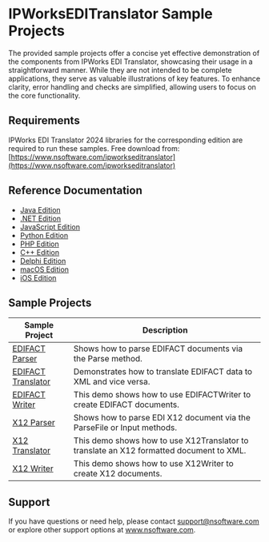 # IPWorksEDITranslator Sample Projects
The provided sample projects offer a concise yet effective demonstration of the components from IPWorks EDI Translator, showcasing their usage in a straightforward manner. While they are not intended to be complete applications, they serve as valuable illustrations of key features. To enhance clarity, error handling and checks are simplified, allowing users to focus on the core functionality.

## Requirements
IPWorks EDI Translator 2024 libraries for the corresponding edition are required to run these samples.  Free download from: [https://www.nsoftware.com/ipworkseditranslator](https://www.nsoftware.com/ipworkseditranslator)

## Reference Documentation
* [Java Edition](https://cdn.nsoftware.com/help/BKJ/java/)
* [.NET Edition](https://cdn.nsoftware.com/help/BKJ/cs/)
* [JavaScript Edition](https://cdn.nsoftware.com/help/BKJ/js/)
* [Python Edition](https://cdn.nsoftware.com/help/BKJ/py/)
* [PHP Edition](https://cdn.nsoftware.com/help/BKJ/php/)
* [C++ Edition](https://cdn.nsoftware.com/help/BKJ/cpp/)
* [Delphi Edition](https://cdn.nsoftware.com/help/BKJ/dlp/)
* [macOS Edition](https://cdn.nsoftware.com/help/BKJ/mac/)
* [iOS Edition](https://cdn.nsoftware.com/help/BKJ/mac/)

## Sample Projects
| Sample Project | Description |
| --- | --- |
| [EDIFACT Parser](./IPWorks%20EDI%20Translator%20Samples/EDIFACT%20Parser) | Shows how to parse EDIFACT documents via the Parse method. |
| [EDIFACT Translator](./IPWorks%20EDI%20Translator%20Samples/EDIFACT%20Translator) | Demonstrates how to translate EDIFACT data to XML and vice versa. |
| [EDIFACT Writer](./IPWorks%20EDI%20Translator%20Samples/EDIFACT%20Writer) | This demo shows how to use EDIFACTWriter to create EDIFACT documents. |
| [X12 Parser](./IPWorks%20EDI%20Translator%20Samples/X12%20Parser) | Shows how to parse EDI X12 document via the ParseFile or Input methods. |
| [X12 Translator](./IPWorks%20EDI%20Translator%20Samples/X12%20Translator) | This demo shows how to use X12Translator to translate an X12 formatted document to XML. |
| [X12 Writer](./IPWorks%20EDI%20Translator%20Samples/X12%20Writer) | This demo shows how to use X12Writer to create X12 documents. |

## Support
If you have questions or need help, please contact support@nsoftware.com or explore other support options 
at www.nsoftware.com.
